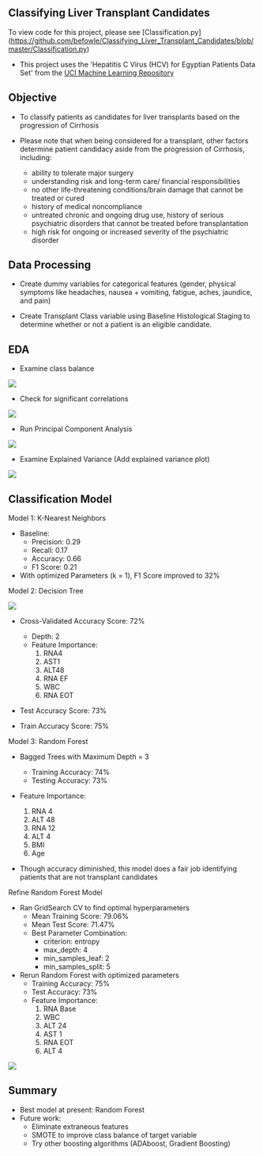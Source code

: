 Classifying Liver Transplant Candidates
-
To view code for this project, please see [Classification.py] (https://github.com/befowle/Classifying_Liver_Transplant_Candidates/blob/master/Classification.py)
  - This project uses the 'Hepatitis C Virus (HCV) for Egyptian Patients Data Set' from the [UCI Machine Learning Repository](https://archive.ics.uci.edu/ml/datasets/Hepatitis+C+Virus+%28HCV%29+for+Egyptian+patients#)
  
Objective
-
- To classify patients as candidates for liver transplants based on the progression of Cirrhosis

- Please note that when being considered for a transplant, other factors determine patient candidacy aside from the progression of Cirrhosis, including:
  - ability to tolerate major surgery
  - understanding risk and long-term care/ financial responsibilities
  - no other life-threatening conditions/brain damage that cannot be treated or cured
  - history of medical noncompliance
  - untreated chronic and ongoing drug use, history of serious psychiatric disorders that cannot be treated before transplantation
  - high risk for ongoing or increased severity of the psychiatric disorder


Data Processing
-
- Create dummy variables for categorical features (gender, physical symptoms like headaches, nausea + vomiting, fatigue, aches, jaundice, and pain)

- Create Transplant Class variable using Baseline Histological Staging to determine whether or not a patient is an eligible candidate.


EDA
-

- Examine class balance
<img src = "images/class_balance.png"> 

- Check for significant correlations
<img src = "images/correlation_matrix.png"> 

- Run Principal Component Analysis
<img src = "images/pca_barplot.png"> 

- Examine Explained Variance (Add explained variance plot)
<img src = "images/elbow_plot.png"> 

Classification Model
-

Model 1: K-Nearest Neighbors
- Baseline:
    - Precision: 0.29
    - Recall: 0.17
    - Accuracy: 0.66
    - F1 Score: 0.21
- With optimized Parameters (k = 1), F1 Score improved to 32%

Model 2: Decision Tree

<img src = "images/decision_tree.png"> 

- Cross-Validated Accuracy Score: 72%
  - Depth: 2
  - Feature Importance:
    1) RNA4
    2) AST1
    3) ALT48
    4) RNA EF
    5) WBC
    6) RNA EOT

- Test Accuracy Score: 73%
- Train Accuracy Score: 75%

Model 3: Random Forest
- Bagged Trees with Maximum Depth = 3
  - Training Accuracy: 74%
  - Testing Accuracy: 73%
- Feature Importance:
  1) RNA 4
  2) ALT 48
  3) RNA 12
  4) ALT 4
  5) BMI
  6) Age

- Though accuracy diminished, this model does a fair job identifying patients that are not transplant candidates

Refine Random Forest Model
- Ran GridSearch CV to find optimal hyperparameters
  - Mean Training Score: 79.06%
  - Mean Test Score: 71.47%
  - Best Parameter Combination:
    - criterion: entropy
    - max_depth: 4
    - min_samples_leaf: 2
    - min_samples_split: 5
- Rerun Random Forest with optimized parameters
  - Training Accuracy: 75%
  - Test Accuracy: 73%
  - Feature Importance:
    1) RNA Base
    2) WBC
    3) ALT 24
    4) AST 1
    5) RNA EOT
    6) ALT 4

<img src = "images/classification_report.png"> 

Summary
-
- Best model at present: Random Forest
- Future work:
  - Eliminate extraneous features
  - SMOTE to improve class balance of target variable
  - Try other boosting algorithms (ADAboost, Gradient Boosting)
